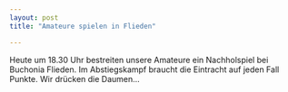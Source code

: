 ```yaml
---
layout: post
title: "Amateure spielen in Flieden"

---
```


Heute um 18.30 Uhr bestreiten unsere Amateure ein Nachholspiel bei Buchonia Flieden. Im Abstiegskampf braucht die Eintracht auf jeden Fall Punkte. Wir drücken die Daumen...


